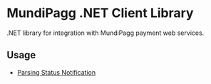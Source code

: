 MundiPagg .NET Client Library
====================

.NET library for integration with MundiPagg payment web services.


## Usage
* [Parsing Status Notification](https://github.com/mundipagg/mundipagg-dotnet-api/wiki/Parsing-Status-Notification)
